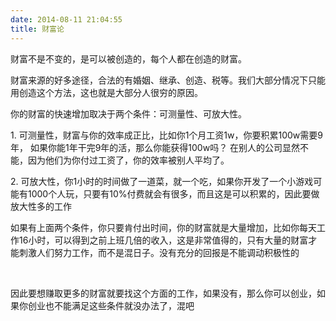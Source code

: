 ```yaml
---
date: 2014-08-11 21:04:55
title: 财富论
---
```



<p> 财富不是不变的，是可以被创造的，每个人都在创造的财富。 </p> 
<p> 财富来源的好多途径，合法的有婚姻、继承、创造、税等。我们大部分情况下只能用创造这个方法，这也就是大部分人很穷的原因。 </p> 
<p> 你的财富的快速增加取决于两个条件：可测量性、可放大性。 </p> 
<p> 1. 可测量性，财富与你的效率成正比，比如你1个月工资1w，你要积累100w需要9年， 如果你能1年干完9年的活，那么你能获得100w吗？ 在别人的公司显然不能，因为他们为你付过工资了，你的效率被别人平均了。 </p> 
<p> 2. 可放大性，你1小时的时间做了一道菜，就一个吃，如果你开发了一个小游戏可能有1000个人玩，只要有10%付费就会有很多，而且这是可以积累的，因此要做放大性多的工作 </p> 
<p> 如果有上面两个条件，你只要肯付出时间，你的财富就是大量增加，比如你每天工作16小时，可以得到之前上班几倍的收入，这是非常值得的，只有大量的财富才能刺激人们努力工作，而不是混日子。没有充分的回报是不能调动积极性的 </p> 
<p> <br /> </p> 
<p> 因此要想赚取更多的财富就要找这个方面的工作，如果没有，那么你可以创业，如果你创业也不能满足这些条件就没办法了，混吧 </p> 
<p> <br /> </p>